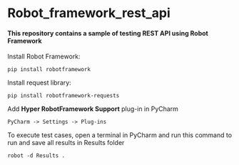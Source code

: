# Robot_framework_rest_api
#### This repository contains a sample of testing REST API using Robot Framework

Install Robot Framework:
```
pip install robotframework
```


Install request library:
```
pip install robotframework-requests
```

Add **Hyper RobotFramework Support** plug-in in PyCharm
```
PyCharm -> Settings -> Plug-ins 
```

To execute test cases, open a terminal in PyCharm and run this command to run and save all results in Results folder
```
robot -d Results .
```

